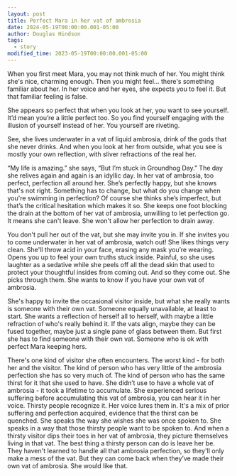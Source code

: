 ```yaml
---
layout: post
title: Perfect Mara in her vat of ambrosia
date: 2024-05-19T00:00:00.001-05:00
author: Douglas Hindson
tags:
  - story
modified_time: 2023-05-19T00:00:00.001-05:00
---
```


When you first meet Mara, you may not think much of her. You might think she's nice, charming enough. Then you might feel... there's something familiar about her. In her voice and her eyes, she expects you to feel it. But that familiar feeling is false.

She appears so perfect that when you look at her, you want to see yourself. It’d mean you’re a little perfect too. So you find yourself engaging with the illusion of yourself instead of her. You yourself are riveting.

See, she lives underwater in a vat of liquid ambrosia, drink of the gods that she never drinks. And when you look at her from outside, what you see is mostly your own reflection, with sliver refractions of the real her.

“My life is amazing.” she says, “But I’m stuck in Groundhog Day.” The day she relives again and again is an idyllic day. In her vat of ambrosia, too perfect, perfection all around her. She’s perfectly happy, but she knows that's not right. Something has to change, but what do you change when you're swimming in perfection? Of course she thinks she’s imperfect, but that’s the critical hesitation which makes it so. She keeps one foot blocking the drain at the bottom of her vat of ambrosia, unwilling to let perfection go. It means she can't leave. She won't allow her perfection to drain away. 

You don't pull her out of the vat, but she may invite you in. If she invites you to come underwater in her vat of ambrosia, watch out! She likes things very clean. She'll throw acid in your face, erasing any mask you’re wearing. Opens you up to feel your own truths stuck inside. Painful, so she uses laughter as a sedative while she peels off all the dead skin that used to protect your thoughtful insides from coming out. And so they come out. She picks through them. She wants to know if you have your own vat of ambrosia.

She's happy to invite the occasional visitor inside, but what she really wants is someone with their own vat. Someone equally unavailable, at least to start. She wants a reflection of herself all to herself, with maybe a little refraction of who's really behind it. If the vats align, maybe they can be fused together, maybe just a single pane of glass between them. But first she has to find someone with their own vat. Someone who is ok with perfect Mara keeping hers.

There's one kind of visitor she often encounters. The worst kind - for both her and the visitor. The kind of person who has very little of the ambrosia perfection she has so very much of. The kind of person who has the same thirst for it that she used to have. She didn’t use to have a whole vat of ambrosia - it took a lifetime to accumulate. She experienced serious suffering before accumulating this vat of ambrosia, you can hear it in her voice. Thirsty people recognize it. Her voice lures them in. It's a mix of prior suffering and perfection acquired, evidence that the thirst can be quenched. She speaks the way she wishes she was once spoken to. She speaks in a way that those thirsty people want to be spoken to. And when a thirsty visitor dips their toes in her vat of ambrosia, they picture themselves living in that vat. The best thing a thirsty person can do is leave her be. They haven't learned to handle all that ambrosia perfection, so they'll only make a mess of the vat. But they can come back when they’ve made their own vat of ambrosia. She would like that.
